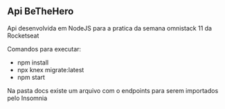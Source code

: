## Api BeTheHero

Api desenvolvida em NodeJS para a pratica da semana omnistack 11 da Rocketseat

Comandos para executar:
- npm install
- npx knex migrate:latest 
- npm start


Na pasta docs existe um arquivo com o endpoints para serem importados pelo Insomnia